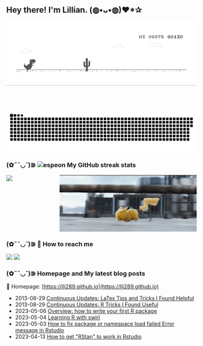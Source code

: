 <h2> Hey there! I'm Lillian. (◍•ᴗ•◍)❤*✰ </h2>

![image](https://github.com/lli289/lli289/blob/main/dino.gif)   
<div> 
 </br>
</br>

  ![Snake animation](https://github.com/lli289/lli289/blob/main/assets/github-contribution-grid-snake.svg)
 
</div>

### (✿˶˘◡˘)⋑ ![espeon](https://github.com/lli289/lli289/assets/129143119/2d933d89-2c09-48f6-ab47-71f10f8e4945) My GitHub streak stats

<div>
  <div style="display: flex;">
    <img align=top src="https://github-readme-streak-stats.herokuapp.com?user=lli289&theme=transparent&hide_border=true&date_format=M%20j%5B%2C%20Y%5D" width="420"/>
    <img align=top src="https://github.com/lli289/lli289/blob/main/pika.gif" width="400" height="150"/>
  </div>
</div>

### (✿˶˘◡˘)⋑ 🔸  How to reach me
<div> 
 <a href = "mailto: lli289.git@gmail.com"><img src="https://img.shields.io/badge/-Gmail-%23333?style=for-the-badge&logo=gmail&logoColor=white" target="_blank"></a>
 <a href = "mailto: lli289@uky.edu"><img src="https://img.shields.io/badge/Microsoft_Outlook-0078D4?style=for-the-badge&logo=microsoft-outlook&logoColor=white"></a>
<div> 

### (✿˶˘◡˘)⋑ Homepage and My latest blog posts
📰 Homepage: [https://lli289.github.io](https://lli289.github.io)
* 2013-08-29 [Continuous Updates: LaTex Tips and Tricks I Found Helpful](https://lli289.github.io/posts/2023/08/blog-post-1/)
* 2013-08-29 [Continuous Updates: R Tricks I Found Useful](https://lli289.github.io/posts/2023/04/blog-post-2/)
* 2023-05-06 [Overview: how to write your first R package](https://lli289.github.io/posts/2023/05/blog-post-3/)
* 2023-05-04 [Learning R with swirl](https://lli289.github.io/posts/2023/05/blog-post-2/)
* 2023-05-03 [How to fix package or namespace load failed Error message in Rstudio](https://lli289.github.io/posts/2023/05/blog-post-1/)
* 2023-04-13 [How to get "RStan" to work in Rstudio](https://lli289.github.io/posts/2023/04/blog-post-1/)
